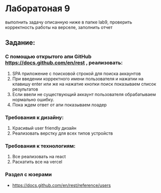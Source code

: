 # Лаборатоная 9
выполнить задачу описанную ниже в папке lab9, проверить корректность работы на верселе, заполнить отчет

## Задание:
### С помощью открытого апи GitHub https://docs.github.com/en/rest , реализовать:

1. SPA приложение с поисковой строкой для поиска аккаунтов
2. При введении корректного имени пользователя и нажатии на клавишу enter или же на нажатие кнопки поиск показываем список результатов
3. Если ввели не существующий аккаунт пользователя обрабатываем нормально ошибку.
4. Пока ждем ответ от апи показываем лоадер

### Требования к дизайну:
1. Красивый user friendly дизайн
2. Реализовать верстку для всех типов устройств

### Требования к технологиям:
1. Все реализовать на react
2. Раскатить все на vercel

### Раздел с юзерами
 - https://docs.github.com/en/rest/reference/users
